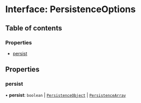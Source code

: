 # Interface: PersistenceOptions

## Table of contents

### Properties

- [persist](PersistenceOptions.md#persist)

## Properties

### persist

• **persist**: `boolean` \| [`PersistenceObject`](PersistenceObject.md) \| [`PersistenceArray`](../README.md#persistencearray)
